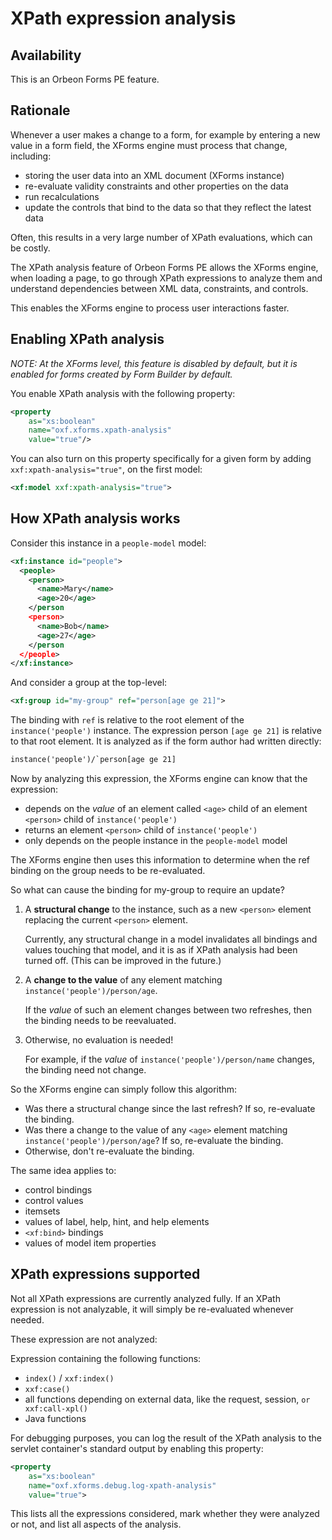 # XPath expression analysis

<!-- toc -->

## Availability

This is an Orbeon Forms PE feature.

## Rationale

Whenever a user makes a change to a form, for example by entering a new value in a form field, the XForms engine must process that change, including:

- storing the user data into an XML document (XForms instance)
- re-evaluate validity constraints and other properties on the data
- run recalculations
- update the controls that bind to the data so that they reflect the latest data

Often, this results in a very large number of XPath evaluations, which can be costly.

The XPath analysis feature of Orbeon Forms PE allows the XForms engine, when loading a page, to go through XPath expressions to analyze them and understand dependencies between XML data, constraints, and controls.

This enables the XForms engine to process user interactions faster.

## Enabling XPath analysis

_NOTE: At the XForms level, this feature is disabled by default, but it is enabled for forms created by Form Builder by default._

You enable XPath analysis with the following property:

```xml
<property 
    as="xs:boolean" 
    name="oxf.xforms.xpath-analysis" 
    value="true"/>
```

You can also turn on this property specifically for a given form by adding `xxf:xpath-analysis="true"`, on the first model:

```xml
<xf:model xxf:xpath-analysis="true">
```

## How XPath analysis works

Consider this instance in a `people-model` model:

```xml
<xf:instance id="people">
  <people>
    <person>
      <name>Mary</name>
      <age>20</age>
    </person
    <person>
      <name>Bob</name>
      <age>27</age>
    </person
  </people>
</xf:instance>
```

And consider a group at the top-level:

```xml
<xf:group id="my-group" ref="person[age ge 21]">
```

The binding with `ref` is relative to the root element of the `instance('people')` instance. The expression person `[age ge 21]` is relative to that root element. It is analyzed as if the form author had written directly:

```xml
instance('people')/`person[age ge 21]
```

Now by analyzing this expression, the XForms engine can know that the expression:

- depends on the _value_ of an element called `<age>` child of an element `<person>` child of `instance('people')`
- returns an element `<person>` child of `instance('people')`
- only depends on the people instance in the `people-model` model

The XForms engine then uses this information to determine when the ref binding on the group needs to be re-evaluated.

So what can cause the binding for my-group to require an update?

1. A **structural change** to the instance, such as a new `<person>` element replacing the current `<person>` element.

    Currently, any structural change in a model invalidates all bindings and values touching that model, and it is as if XPath analysis had been turned off. (This can be improved in the future.)

2. A **change to the value** of any element matching `instance('people')/person/age`.

    If the _value_ of such an <age> element changes between two refreshes, then the binding needs to be reevaluated.

3. Otherwise, no evaluation is needed!

    For example, if the _value_ of `instance('people')/person/name` changes, the binding need not change.

So the XForms engine can simply follow this algorithm:

- Was there a structural change since the last refresh? If so, re-evaluate the binding.
- Was there a change to the value of any `<age>` element matching `instance('people')/person/age`? If so, re-evaluate the binding.
- Otherwise, don't re-evaluate the binding.

The same idea applies to:

* control bindings
* control values
* itemsets
* values of label, help, hint, and help elements
* `<xf:bind>` bindings
* values of model item properties

## XPath expressions supported

Not all XPath expressions are currently analyzed fully. If an XPath expression is not analyzable, it will simply be re-evaluated whenever needed.

These expression are not analyzed:

Expression containing the following functions:

* `index()` / `xxf:index()` 
* `xxf:case()`
* all functions depending on external data, like the request, session, `or xxf:call-xpl()`
* Java functions

For debugging purposes, you can log the result of the XPath analysis to the servlet container's standard output by enabling this property:

```xml
<property 
    as="xs:boolean" 
    name="oxf.xforms.debug.log-xpath-analysis" 
    value="true">
```

This lists all the expressions considered, mark whether they were analyzed or not, and list all aspects of the analysis.
